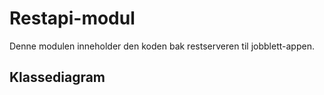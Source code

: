 # Restapi-modul
Denne modulen inneholder den koden bak restserveren til jobblett-appen.

## Klassediagram


